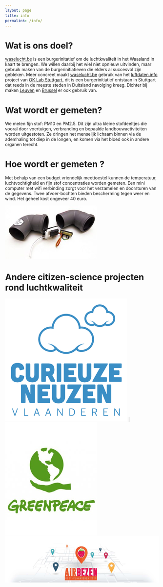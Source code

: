 ```yaml
---
layout: page
title: info
permalink: /info/
---
```


# Wat is ons doel?

[waselucht.be][waselucht.be] is een burgerinitatief om de luchtkwaliteit in het Waasland in kaart te brengen. We willen daarbij het wiel niet opnieuw uitvinden, maar gebruik maken van de burgerinitiatieven die elders al succesvol zijn gebleken. Meer concreet maakt [waselucht.be][waselucht.be] gebruik van het [luftdaten.info][luftdaten.info] project van [OK Lab Stuttgart][OK_Lab_Stuttgart], dit is een burgerinitiatief ontstaan in Stuttgart dat reeds in de meeste steden in Duitsland navolging kreeg. Dichter bij maken [Leuven][leuvenair.be] en [Brussel][influencair.be] er ook gebruik van. 

# Wat wordt er gemeten?

We meten fijn stof: PM10 en PM2.5. Dit zijn ultra kleine stofdeeltjes die vooral door voertuigen, verbranding en bepaalde landbouwactiviteiten worden uitgestoten. Ze dringen het menselijk lichaam binnen via de ademhaling tot diep in de longen, en komen via het bloed ook in andere organen terecht.

# Hoe wordt er gemeten ?

Met behulp van een budget vriendelijk meettoestel kunnen de temperatuur, luchtvochtigheid en fijn stof concentraties worden gemeten. Een mini computer met wifi verbinding zorgt voor het verzamelen en doorsturen van de gegevens. Twee afvoer-bochten bieden bescherming tegen weer en wind. Het geheel kost ongeveer 40 euro.

![Afbeelding fijn stof meetinstrument](/assets/Feinstaub-Sensor-Bausatz-e1479558693357-300x175.jpg)

# Andere citizen-science projecten rond luchtkwaliteit

[![Curieuzeneuzen](/assets/Curieuzeneuzen-logo.png)][curieuzeneuzen.be]  |  [![greenpeace](/assets/greenpeace-logo.jpg)][mijnluchtmijnschool.be]
[![airbezen](/assets/2017-airbezen-log.jpg)][airbezen.be]


[waselucht.be]: https://www.waselucht.be
[luftdaten.info]: http://luftdaten.info/nl/startpagina/
[OK_Lab_Stuttgart]: https://codefor.de/stuttgart/
[leuvenair.be]: https://leuvenair.be
[influencair.be]: http://influencair.be/
[curieuzeneuzen.be]: https://curieuzeneuzen.be/
[mijnluchtmijnschool.be]: https://www.mijnluchtmijnschool.be/
[airbezen.be]: http://www.airbezen.be/
